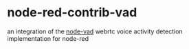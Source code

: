 # node-red-contrib-vad
an integration of the [node-vad](https://github.com/snirpo/node-vad) webrtc voice activity detection implementation for node-red
